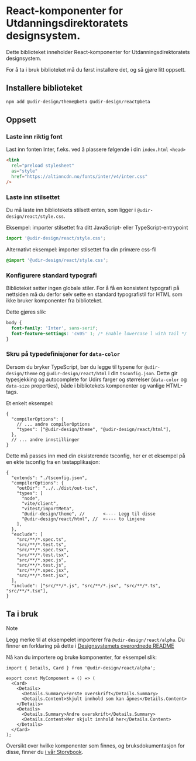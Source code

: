 # React-komponenter for Utdanningsdirektoratets designsystem.

Dette biblioteket inneholder React-komponenter for Utdanningsdirektoratets designsystem.

For å ta i bruk biblioteket må du først installere det, og så gjøre litt oppsett.

## Installere biblioteket

```bash
npm add @udir-design/theme@beta @udir-design/react@beta
```

## Oppsett

### Laste inn riktig font

Last inn fonten Inter, f.eks. ved å plassere følgende i din `index.html` `<head>`

```html
<link
  rel="preload stylesheet"
  as="style"
  href="https://altinncdn.no/fonts/inter/v4/inter.css"
/>
```

### Laste inn stilsettet

Du må laste inn bibliotekets stilsett enten, som ligger i `@udir-design/react/style.css`.

Eksempel: importer stilsettet fra ditt JavaScript- eller TypeScript-entrypoint

```ts
import '@udir-design/react/style.css';
```

Alternativt eksempel: importer stilsettet fra din primære css-fil

```css
@import '@udir-design/react/style.css';
```

### Konfigurere standard typografi

Biblioteket setter ingen globale stiler. For å få en konsistent typografi på nettsiden må du derfor selv sette en standard typografistil for HTML som ikke bruker komponenter fra biblioteket.

Dette gjøres slik:

```css
body {
  font-family: 'Inter', sans-serif;
  font-feature-settings: 'cv05' 1; /* Enable lowercase l with tail */
}
```

### Skru på typedefinisjoner for `data-color`

Dersom du bryker TypeScript, bør du legge til typene for `@udir-design/theme` og `@udir-design/react/html` i din `tsconfig.json`. Dette gir typesjekking og autocomplete for Udirs farger og størrelser (`data-color` og `data-size` properties), både i bibliotekets komponenter og vanlige HTML-tags.

Et enkelt eksempel:

```jsonc
{
  "compilerOptions": {
    // ... andre compilerOptions
    "types": ["@udir-design/theme", "@udir-design/react/html"],
  },
  // ... andre innstillinger
}
```

Dette må passes inn med din eksisterende tsconfig, her er et eksempel på en ekte tsconfig fra en testapplikasjon:

```jsonc
{
  "extends": "./tsconfig.json",
  "compilerOptions": {
    "outDir": "../../dist/out-tsc",
    "types": [
      "node",
      "vite/client",
      "vitest/importMeta",
      "@udir-design/theme", //       <---- Legg til disse
      "@udir-design/react/html", //  <---- to linjene
    ],
  },
  "exclude": [
    "src/**/*.spec.ts",
    "src/**/*.test.ts",
    "src/**/*.spec.tsx",
    "src/**/*.test.tsx",
    "src/**/*.spec.js",
    "src/**/*.test.js",
    "src/**/*.spec.jsx",
    "src/**/*.test.jsx",
  ],
  "include": ["src/**/*.js", "src/**/*.jsx", "src/**/*.ts", "src/**/*.tsx"],
}
```

## Ta i bruk

> [!NOTE]
> Legg merke til at eksempelet importerer fra `@udir-design/react/alpha`.
> Du finner en forklaring på dette i [Designsystemets overordnede README](https://github.com/Utdanningsdirektoratet/designsystem?tab=readme-ov-file#livsfaser-for-en-komponent)

Nå kan du importere og bruke komponenter, for eksempel slik:

```tsx
import { Details, Card } from '@udir-design/react/alpha';

export const MyComponent = () => (
  <Card>
    <Details>
      <Details.Summary>Første overskrift</Details.Summary>
      <Details.Content>Skjult innhold som kan åpnes</Details.Content>
    </Details>
    <Details>
      <Details.Summary>Andre overskrift</Details.Summary>
      <Details.Content>Mer skjult innhold her</Details.Content>
    </Details>
  </Card>
);
```

Oversikt over hvilke komponenter som finnes, og bruksdokumentasjon for disse, finner du [i vår Storybook](https://main--667e8f07bf467ff4403dfe77.chromatic.com).
